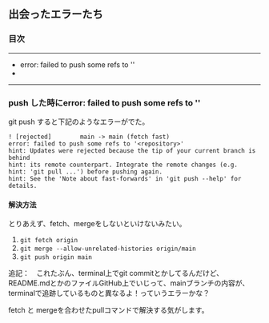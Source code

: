 ## 出会ったエラーたち

### 目次
---
- error: failed to push some refs to '<repository>'
- 
  
---
  
### push した時にerror: failed to push some refs to '<repository>'
  
git push すると下記のようなエラーがでた。

```
! [rejected]        main -> main (fetch fast)
error: failed to push some refs to '<repository>'
hint: Updates were rejected because the tip of your current branch is behind
hint: its remote counterpart. Integrate the remote changes (e.g.
hint: 'git pull ...') before pushing again.
hint: See the 'Note about fast-forwards' in 'git push --help' for details.
```
  
#### 解決方法

とりあえず、fetch、mergeをしないといけないみたい。
  
1. `git fetch origin`
1. `git merge --allow-unrelated-histories origin/main`
1. `git push origin main`
  

  
追記：　これたぶん、terminal上でgit commitとかしてるんだけど、README.mdとかのファイルGitHub上でいじって、mainブランチの内容が、terminalで追跡しているものと異なるよ！っていうエラーかな？
  
fetch と mergeを合わせたpullコマンドで解決する気がします。



